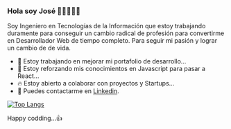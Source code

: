 ### Hola soy José 👋🏻👨🏻‍💻
Soy Ingeniero en Tecnologías de la Información que estoy trabajando duramente para conseguir un cambio radical de profesión para convertirme en Desarrollador Web de tiempo completo. Para seguir mi pasión y lograr un cambio de de vida.  

<!-- **JoseLG03/JoseLG03** is a ✨ _special_ ✨ repository because its `README.md` (this file) appears on your GitHub profile. -->
- 🔭 Estoy trabajando en mejorar mi portafolio de desarrollo...
- 🌱 Estoy reforzando mis conocimientos en Javascript para pasar a React...
- 🔥 Estoy abierto a colaborar con proyectos y Startups...
- 💬 Puedes contactarme en [Linkedin](https://www.linkedin.com/in/jose-lopez-70588596/).

[![Top Langs](https://github-readme-stats.vercel.app/api/top-langs/?username=JoseLG03)](https://github.com/JoseLG03/github-readme-stats)

Happy codding...👍


